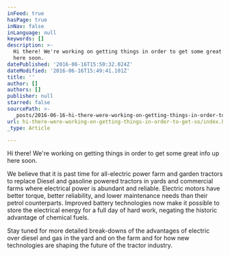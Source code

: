 ```yaml
---
inFeed: true
hasPage: true
inNav: false
inLanguage: null
keywords: []
description: >-
  Hi there! We're working on getting things in order to get some great info up
  here soon.
datePublished: '2016-06-16T15:50:32.024Z'
dateModified: '2016-06-16T15:49:41.101Z'
title: ''
author: []
authors: []
publisher: null
starred: false
sourcePath: >-
  _posts/2016-06-16-hi-there-were-working-on-getting-things-in-order-to-get-so.md
url: hi-there-were-working-on-getting-things-in-order-to-get-so/index.html
_type: Article

---
```

Hi there! We're working on getting things in order to get some great info up here soon.

We believe that it is past time for all-electric power farm and garden tractors to replace Diesel and gasoline powered tractors in yards and commercial farms where electrical power is abundant and reliable. Electric motors have better torque, better reliability, and lower maintenance needs than their petrol counterparts. Improved battery technologies now make it possible to store the electrical energy for a full day of hard work, negating the historic advantage of chemical fuels.

Stay tuned for more detailed break-downs of the advantages of electric over diesel and gas in the yard and on the farm and for how new technologies are shaping the future of the tractor industry.